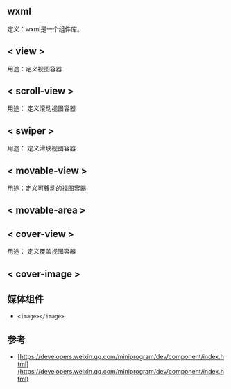 ## wxml
定义：wxml是一个组件库。

## < view >
用途：定义视图容器

## < scroll-view >
用途： 定义滚动视图容器

## < swiper >
用途： 定义滑块视图容器

## < movable-view >
用途：定义可移动的视图容器


## < movable-area >

## < cover-view >
用途： 定义覆盖视图容器

## < cover-image >


## 媒体组件
- `<image></image>`
## 参考
- [https://developers.weixin.qq.com/miniprogram/dev/component/index.html](https://developers.weixin.qq.com/miniprogram/dev/component/index.html)
